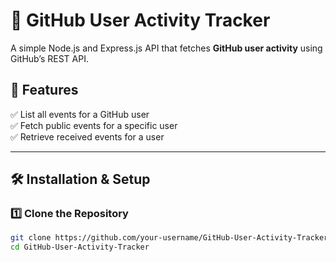 # 🚀 GitHub User Activity Tracker  

A simple Node.js and Express.js API that fetches **GitHub user activity** using GitHub’s REST API.  

## 📌 Features  
✅ List all events for a GitHub user  
✅ Fetch public events for a specific user  
✅ Retrieve received events for a user  

---

## 🛠️ Installation & Setup  

### 1️⃣ Clone the Repository  
```sh
git clone https://github.com/your-username/GitHub-User-Activity-Tracker.git
cd GitHub-User-Activity-Tracker
